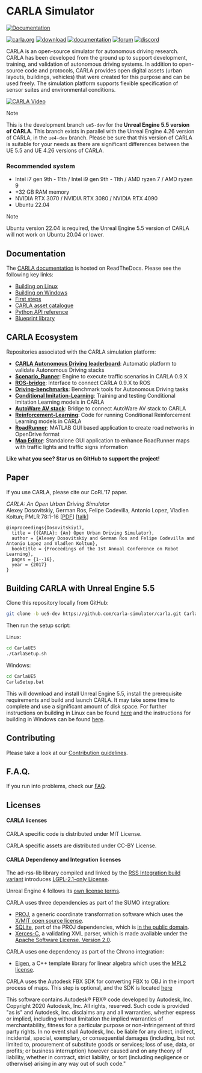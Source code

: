 CARLA Simulator
===============

[![Documentation](https://readthedocs.org/projects/carla/badge/?version=latest)](https://carla-ue5.readthedocs.io)

[![carla.org](Docs/img/btn/web.png)](http://carla.org)
[![download](Docs/img/btn/download.png)](https://github.com/carla-simulator/carla/blob/master/Docs/download.md)
[![documentation](Docs/img/btn/docs.png)](https://carla-ue5.readthedocs.io)
[![forum](Docs/img/btn/forum.png)](https://github.com/carla-simulator/carla/discussions)
[![discord](Docs/img/btn/chat.png)](https://discord.gg/8kqACuC)

CARLA is an open-source simulator for autonomous driving research. CARLA has been developed from the ground up to support development, training, and
validation of autonomous driving systems. In addition to open-source code and protocols, CARLA provides open digital assets (urban layouts, buildings,
vehicles) that were created for this purpose and can be used freely. The simulation platform supports flexible specification of sensor suites and
environmental conditions.

[![CARLA Video](Docs/img/carla_ue5_readme_img.webp)](https://www.youtube.com/watch?v=q4V9GYjA1pE)

>[!NOTE]
> This is the development branch `ue5-dev` for the **Unreal Engine 5.5 version of CARLA**. This branch exists in parallel with the Unreal Engine 4.26 version of CARLA, in the `ue4-dev` branch. Please be sure that this version of CARLA is suitable for your needs as there are significant differences between the UE 5.5 and UE 4.26 versions of CARLA. 

### Recommended system

* Intel i7 gen 9th - 11th / Intel i9 gen 9th - 11th / AMD ryzen 7 / AMD ryzen 9
* +32 GB RAM memory 
* NVIDIA RTX 3070 / NVIDIA RTX 3080 / NVIDIA RTX 4090
* Ubuntu 22.04

 >[!NOTE]
> Ubuntu version 22.04 is required, the Unreal Engine 5.5 version of CARLA will not work on Ubuntu 20.04 or lower. 

## Documentation

The [CARLA documentation](https://carla-ue5.readthedocs.io/en/latest/) is hosted on ReadTheDocs. Please see the following key links:

- [Building on Linux](https://carla-ue5.readthedocs.io/en/latest/build_linux/)
- [Building on Windows](https://carla-ue5.readthedocs.io/en/latest/build_windows/)
- [First steps](https://carla-ue5.readthedocs.io/en/latest/tuto_first_steps/)
- [CARLA asset catalogue](https://carla-ue5.readthedocs.io/en/latest/catalogue/)
- [Python API reference](https://carla-ue5.readthedocs.io/en/latest/python_api/)
- [Blueprint library](https://carla-ue5.readthedocs.io/en/latest/bp_library/)

## CARLA Ecosystem
Repositories associated with the CARLA simulation platform:

* [**CARLA Autonomous Driving leaderboard**](https://leaderboard.carla.org/): Automatic platform to validate Autonomous Driving stacks
* [**Scenario_Runner**](https://github.com/carla-simulator/scenario_runner): Engine to execute traffic scenarios in CARLA 0.9.X
* [**ROS-bridge**](https://github.com/carla-simulator/ros-bridge): Interface to connect CARLA 0.9.X to ROS
* [**Driving-benchmarks**](https://github.com/carla-simulator/driving-benchmarks): Benchmark tools for Autonomous Driving tasks
* [**Conditional Imitation-Learning**](https://github.com/felipecode/coiltraine): Training and testing Conditional Imitation Learning models in CARLA
* [**AutoWare AV stack**](https://github.com/carla-simulator/carla-autoware): Bridge to connect AutoWare AV stack to CARLA
* [**Reinforcement-Learning**](https://github.com/carla-simulator/reinforcement-learning): Code for running Conditional Reinforcement Learning models in CARLA
* [**RoadRunner**](https://www.mathworks.com/products/roadrunner.html): MATLAB GUI based application to create road networks in OpenDrive format 
* [**Map Editor**](https://github.com/carla-simulator/carla-map-editor): Standalone GUI application to enhance RoadRunner maps with traffic lights and traffic signs information


**Like what you see? Star us on GitHub to support the project!**

Paper
-----

If you use CARLA, please cite our CoRL’17 paper.

_CARLA: An Open Urban Driving Simulator_<br>Alexey Dosovitskiy, German Ros,
Felipe Codevilla, Antonio Lopez, Vladlen Koltun; PMLR 78:1-16
[[PDF](http://proceedings.mlr.press/v78/dosovitskiy17a/dosovitskiy17a.pdf)]
[[talk](https://www.youtube.com/watch?v=xfyK03MEZ9Q&feature=youtu.be&t=2h44m30s)]


```
@inproceedings{Dosovitskiy17,
  title = {{CARLA}: {An} Open Urban Driving Simulator},
  author = {Alexey Dosovitskiy and German Ros and Felipe Codevilla and Antonio Lopez and Vladlen Koltun},
  booktitle = {Proceedings of the 1st Annual Conference on Robot Learning},
  pages = {1--16},
  year = {2017}
}
```

Building CARLA with Unreal Engine 5.5
--------------

Clone this repository locally from GitHub:

```sh
git clone -b ue5-dev https://github.com/carla-simulator/carla.git CarlaUE5
```

Then run the setup script:

Linux:

```sh
cd CarlaUE5
./CarlaSetup.sh
```

Windows:

```sh
cd CarlaUE5
CarlaSetup.bat
```

This will download and install Unreal Engine 5.5, install the prerequisite requirements and build and launch CARLA. It may take some time to complete and use a significant amount of disk space. For further instructions on building in Linux can be found [here][buildlinuxlink] and the instructions for building in Windows can be found [here][buildwindowslink].

[buildlinuxlink]: https://carla-ue5.readthedocs.io/en/latest/build_linux_ue5/
[buildwindowslink]: https://carla-ue5.readthedocs.io/en/latest/build_windows_ue5/

Contributing
------------

Please take a look at our [Contribution guidelines][contriblink].

[contriblink]: https://carla-ue5.readthedocs.io/en/latest/cont_contribution_guidelines/

F.A.Q.
------

If you run into problems, check our
[FAQ](https://carla-ue5.readthedocs.io/en/latest/build_faq/).

Licenses
-------

#### CARLA licenses

CARLA specific code is distributed under MIT License.

CARLA specific assets are distributed under CC-BY License.

#### CARLA Dependency and Integration licenses

The ad-rss-lib library compiled and linked by the [RSS Integration build variant](Docs/adv_rss.md) introduces [LGPL-2.1-only License](https://opensource.org/licenses/LGPL-2.1).

Unreal Engine 4 follows its [own license terms](https://www.unrealengine.com/en-US/faq).

CARLA uses three dependencies as part of the SUMO integration:
- [PROJ](https://proj.org/), a generic coordinate transformation software which uses the [X/MIT open source license](https://proj.org/about.html#license).
- [SQLite](https://www.sqlite.org), part of the PROJ dependencies, which is [in the public domain](https://www.sqlite.org/purchase/license).
- [Xerces-C](https://xerces.apache.org/xerces-c/), a validating XML parser, which is made available under the [Apache Software License, Version 2.0](http://www.apache.org/licenses/LICENSE-2.0.html).

CARLA uses one dependency as part of the Chrono integration:
- [Eigen](https://eigen.tuxfamily.org/index.php?title=Main_Page), a C++ template library for linear algebra which uses the [MPL2 license](https://www.mozilla.org/en-US/MPL/2.0/).

CARLA uses the Autodesk FBX SDK for converting FBX to OBJ in the import process of maps. This step is optional, and the SDK is located [here](https://www.autodesk.com/developer-network/platform-technologies/fbx-sdk-2020-0)

This software contains Autodesk® FBX® code developed by Autodesk, Inc. Copyright 2020 Autodesk, Inc. All rights, reserved. Such code is provided "as is" and Autodesk, Inc. disclaims any and all warranties, whether express or implied, including without limitation the implied warranties of merchantability, fitness for a particular purpose or non-infringement of third party rights. In no event shall Autodesk, Inc. be liable for any direct, indirect, incidental, special, exemplary, or consequential damages (including, but not limited to, procurement of substitute goods or services; loss of use, data, or profits; or business interruption) however caused and on any theory of liability, whether in contract, strict liability, or tort (including negligence or otherwise) arising in any way out of such code."
